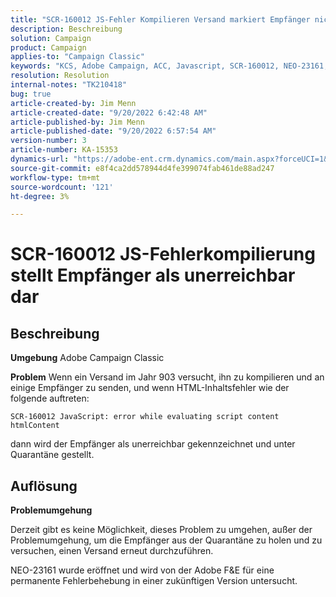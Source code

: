 ```yaml
---
title: "SCR-160012 JS-Fehler Kompilieren Versand markiert Empfänger nicht erreichbar"
description: Beschreibung
solution: Campaign
product: Campaign
applies-to: "Campaign Classic"
keywords: "KCS, Adobe Campaign, ACC, Javascript, SCR-160012, NEO-23161, Adobe Campaign Classic, Fehler, Kompilierung des Versands für Empfänger, Empfänger als nicht erreichbar markiert"
resolution: Resolution
internal-notes: "TK210418"
bug: true
article-created-by: Jim Menn
article-created-date: "9/20/2022 6:42:48 AM"
article-published-by: Jim Menn
article-published-date: "9/20/2022 6:57:54 AM"
version-number: 3
article-number: KA-15353
dynamics-url: "https://adobe-ent.crm.dynamics.com/main.aspx?forceUCI=1&pagetype=entityrecord&etn=knowledgearticle&id=08277d6e-af38-ed11-9db1-0022480866ad"
source-git-commit: e8f4ca2dd578944d4fe399074fab461de88ad247
workflow-type: tm+mt
source-wordcount: '121'
ht-degree: 3%

---
```


# SCR-160012 JS-Fehlerkompilierung stellt Empfänger als unerreichbar dar

## Beschreibung


<b>Umgebung</b>
Adobe Campaign Classic

<b>Problem</b>
Wenn ein Versand im Jahr 903 versucht, ihn zu kompilieren und an einige Empfänger zu senden, und wenn HTML-Inhaltsfehler wie der folgende auftreten:


```
SCR-160012 JavaScript: error while evaluating script content htmlContent
```


dann wird der Empfänger als unerreichbar gekennzeichnet und unter Quarantäne gestellt.


## Auflösung


<b>Problemumgehung</b>

Derzeit gibt es keine Möglichkeit, dieses Problem zu umgehen, außer der Problemumgehung, um die Empfänger aus der Quarantäne zu holen und zu versuchen, einen Versand erneut durchzuführen.

NEO-23161 wurde eröffnet und wird von der Adobe F&amp;E für eine permanente Fehlerbehebung in einer zukünftigen Version untersucht.
